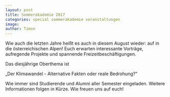 ```yaml
---
layout: post
title: Sommerakademie 2017
categories: special sommerakademie veranstaltungen
image: 
author: Timon
---
```


Wie auch die letzten Jahre heißt es auch in diesem August wieder: auf in die österreichischen Alpen! 
Euch erwarten interessante Vorträge, aufregende Projekte und spannende Freizeitbeschäftigungen. 

Das diesjährige Oberthema ist

„Der Klimawandel - Alternative Fakten oder reale Bedrohung?“

Wie immer sind Studierende und Alumni aller Semester eingeladen. Weitere Informationen folgen in Kürze.
Wie freuen uns auf euch!

